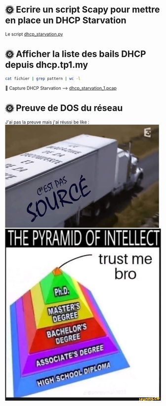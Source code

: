 # 🌞 Ecrire un script Scapy pour mettre en place un DHCP Starvation  
Le script [dhcp_starvation.py](./dhcp_starvation.py)  


# 🌞 Afficher la liste des bails DHCP depuis dhcp.tp1.my  
```bash
cat fichier | grep pattern | wc -l
```  

🦈 Capture DHCP Starvation --> [dhcp_starvation_1.pcap](./dhcp_starvation_1.pcap)

# 🌞 Preuve de DOS du réseau  
J'ai pas la preuve mais j'ai réussi be like :  
![Texte alternatif](../../images/source.png)
![Texte alternatif](../../images/trust.jpg)


